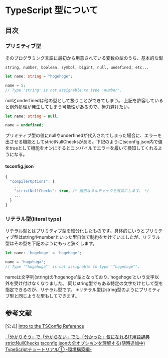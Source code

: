 # TypeScript 型について
## 目次
### プリミティブ型
そのプログラミング言語に最初から用意されている変数の型のうち、基本的な型
```
string, number, boolean, symbol, bigint, null, undefined, etc...
```

```ts
let name: string = "hogehoge";

name = 5;
// Type 'string' is not assignable to type 'number'.
```

nullとunderfinedは他の型として扱うことができてしまう。
上記を許容していると例外処理が発生してしまう可能性があるので、極力避けたい。
```ts
let name: string = null;

name = undefined;
```

プリミティブ型の値にnullやunderfinedが代入されてしまった場合に、エラーを出させる機能としてstrictNullChecksがある。下記のようにtsconfig.json内で値をtrueとして機能をオンにするとコンパイルでエラーを履いて検知してくれるようになる。
#### tsconfig.json
```ts
{
  "compilerOptions": {
    ...
    "strictNullChecks": true, /* 厳密なヌルチェックを有効にします。 */
    ...
  }
}
```
### リテラル型(literal type)
リテラル型とはプリミティブ型を細分化したものです。具体的にいうとプリミティブ型はstringやnumberといった型自体で制約をかけていましたが、リテラル型はその型を下記のようにもっと狭くします。
```ts
let name: 'hogehoge' = 'hogehoge';

name = 'hugahuga';
// Type '"hugahuga"' is not assignable to type '"hogehoge"'.
```

nameは文字列(string)の'hogehoge'型となっており、’hogehoge’という文字以外を受け付けなくなりました。
同じstring型でもある特定の文字だけとして型を指定できるのが、リテラル型です。
※リテラル型はstring型のようにプリミティブ型と同じような型もしてできます。


## 参考文献
[公式]
[Intro to the TSConfig Reference](https://www.staging-typescript.org/tsconfig)

[「分かりそう」で「分からない」でも「分かった」気になれるIT用語辞典](https://wa3.i-3-i.info/word15876.html)<br>
[strictNullChecks](https://typescript-jp.gitbook.io/deep-dive/intro/strictnullchecks)
[tsconfig.jsonの全オプションを理解する(随時追加中)](https://qiita.com/ryokkkke/items/390647a7c26933940470)
[TypeScriptチュートリアル① -環境構築編-](https://qiita.com/ochiochi/items/efdaa0ae7d8c972c8103)
